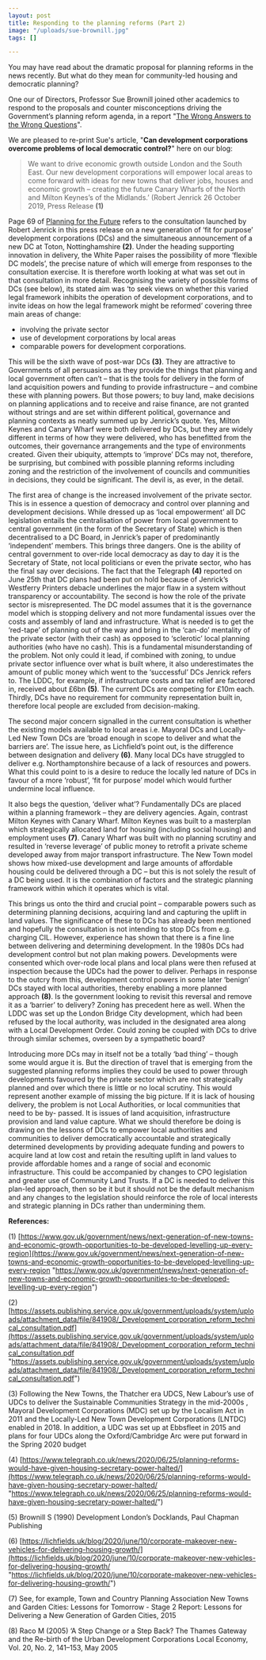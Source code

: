 ```yaml
---
layout: post
title: Responding to the planning reforms (Part 2)
image: "/uploads/sue-brownill.jpg"
tags: []

---
```

You may have read about the dramatic proposal for planning reforms in the news recently. But what do they mean for community-led housing and democratic planning?

One our of Directors, Professor Sue Brownill joined other academics to respond to the proposals and counter misconceptions driving the Government’s planning reform agenda, in a report "[The Wrong Answers to the Wrong Questions](https://www.tcpa.org.uk/the-wrong-answers-to-the-wrong-questions)".

We are pleased to re-print Sue's article, "**Can development corporations overcome problems of local democratic control?**" here on our blog:

> We want to drive economic growth outside London and the South East. Our new development corporations will empower local areas to come forward with ideas for new towns that deliver jobs, houses and economic growth – creating the future Canary Wharfs of the North and Milton Keynes’s of the Midlands.’ (Robert Jenrick 26 October 2019, Press Release **(1)**

Page 69 of [Planning for the Future](https://www.gov.uk/government/consultations/planning-for-the-future) refers to the consultation launched by Robert Jenrick in this press release on a new generation of ‘fit for purpose’ development corporations (DCs) and the simultaneous announcement of a new DC at Toton, Nottinghamshire **(2)**. Under the heading supporting innovation in delivery, the White Paper raises the possibility of more ‘flexible DC models’, the precise nature of which will emerge from responses to the consultation exercise. It is therefore worth looking at what was set out in that consultation in more detail. Recognising the variety of possible forms of DCs (see below), its stated aim was ‘to seek views on whether this varied legal framework inhibits the operation of development corporations, and to invite ideas on how the legal framework might be reformed’ covering three main areas of change:

* involving the private sector
* use of development corporations by local areas
* comparable powers for development corporations.

This will be the sixth wave of post-war DCs **(3)**. They are attractive to Governments of all persuasions as they provide the things that planning and local government often can’t – that is the tools for delivery in the form of land acquisition powers and funding to provide infrastructure – and combine these with planning powers. But those powers; to buy land, make decisions on planning applications and to receive and raise finance, are not granted without strings and are set within different political, governance and planning contexts as neatly summed up by Jenrick’s quote. Yes, Milton Keynes and Canary Wharf were both delivered by DCs, but they are widely different in terms of how they were delivered, who has benefitted from the outcomes, their governance arrangements and the type of environments created. Given their ubiquity, attempts to ‘improve’ DCs may not, therefore, be surprising, but combined with possible planning reforms including zoning and the restriction of the involvement of councils and communities in decisions, they could be significant. The devil is, as ever, in the detail.

The first area of change is the increased involvement of the private sector. This is in essence a question of democracy and control over planning and development decisions. While dressed up as ‘local empowerment’ all DC legislation entails the centralisation of power from local government to central government (in the form of the Secretary of State) which is then decentralised to a DC Board, in Jenrick’s paper of predominantly ‘independent’ members. This brings three dangers. One is the ability of central government to over-ride local democracy as day to day it is the Secretary of State, not local politicians or even the private sector, who has the final say over decisions. The fact that the Telegraph **(4)** reported on June 25th that DC plans had been put on hold because of Jenrick’s Westferry Printers debacle underlines the major flaw in a system without transparency or accountability. The second is how the role of the private sector is misrepresented. The DC model assumes that it is the governance model which is stopping delivery and not more fundamental issues over the costs and assembly of land and infrastructure. What is needed is to get the ‘red-tape’ of planning out of the way and bring in the ‘can-do’ mentality of the private sector (with their cash) as opposed to ‘sclerotic’ local planning authorities (who have no cash). This is a fundamental misunderstanding of the problem. Not only could it lead, if combined with zoning, to undue private sector influence over what is built where, it also underestimates the amount of public money which went to the ‘successful’ DCs Jenrick refers to. The LDDC, for example, if infrastructure costs and tax relief are factored in, received about £6bn **(5)**. The current DCs are competing for £10m each. Thirdly, DCs have no requirement for community representation built in, therefore local people are excluded from decision-making.

The second major concern signalled in the current consultation is whether the existing models available to local areas i.e. Mayoral DCs and Locally-Led New Town DCs are ‘broad enough in scope to deliver and what the barriers are’. The issue here, as Lichfield’s point out, is the difference between designation and delivery **(6)**. Many local DCs have struggled to deliver e.g. Northamptonshire because of a lack of resources and powers. What this could point to is a desire to reduce the locally led nature of DCs in favour of a more ‘robust’, ‘fit for purpose’ model which would further undermine local influence.

It also begs the question, ‘deliver what’? Fundamentally DCs are placed within a planning framework – they are delivery agencies. Again, contrast Milton Keynes with Canary Wharf. Milton Keynes was built to a masterplan which strategically allocated land for housing (including social housing) and employment uses **(7)**. Canary Wharf was built with no planning scrutiny and resulted in ‘reverse leverage’ of public money to retrofit a private scheme developed away from major transport infrastructure. The New Town model shows how mixed-use development and large amounts of affordable housing could be delivered through a DC – but this is not solely the result of a DC being used. It is the combination of factors and the strategic planning framework within which it operates which is vital.

This brings us onto the third and crucial point – comparable powers such as determining planning decisions, acquiring land and capturing the uplift in land values. The significance of these to DCs has already been mentioned and hopefully the consultation is not intending to stop DCs from e.g. charging CIL. However, experience has shown that there is a fine line between delivering and determining development. In the 1980s DCs had development control but not plan making powers. Developments were consented which over-rode local plans and local plans were then refused at inspection because the UDCs had the power to deliver. Perhaps in response to the outcry from this, development control powers in some later ‘benign’ DCs stayed with local authorities, thereby enabling a more planned approach **(8)**. Is the government looking to revisit this reversal and remove it as a ‘barrier’ to delivery? Zoning has precedent here as well. When the LDDC was set up the London Bridge City development, which had been refused by the local authority, was included in the designated area along with a Local Development Order. Could zoning be coupled with DCs to drive through similar schemes, overseen by a sympathetic board?

Introducing more DCs may in itself not be a totally ‘bad thing’ – though some would argue it is. But the direction of travel that is emerging from the suggested planning reforms implies they could be used to power through developments favoured by the private sector which are not strategically planned and over which there is little or no local scrutiny. This would represent another example of missing the big picture. If it is lack of housing delivery, the problem is not Local Authorities, or local communities that need to be by- passed. It is issues of land acquisition, infrastructure provision and land value capture. What we should therefore be doing is drawing on the lessons of DCs to empower local authorities and communities to deliver democratically accountable and strategically determined developments by providing adequate funding and powers to acquire land at low cost and retain the resulting uplift in land values to provide affordable homes and a range of social and economic infrastructure. This could be accompanied by changes to CPO legislation and greater use of Community Land Trusts. If a DC is needed to deliver this plan-led approach, then so be it but it should not be the default mechanism and any changes to the legislation should reinforce the role of local interests and strategic planning in DCs rather than undermining them.

**References:**

(1) [https://www.gov.uk/government/news/next-generation-of-new-towns-and-economic-growth-opportunities-to-be-developed-levelling-up-every-region](https://www.gov.uk/government/news/next-generation-of-new-towns-and-economic-growth-opportunities-to-be-developed-levelling-up-every-region "https://www.gov.uk/government/news/next-generation-of-new-towns-and-economic-growth-opportunities-to-be-developed-levelling-up-every-region")

(2) [https://assets.publishing.service.gov.uk/government/uploads/system/uploads/attachment_data/file/841908/_Development_corporation_reform_technical_consultation.pdf](https://assets.publishing.service.gov.uk/government/uploads/system/uploads/attachment_data/file/841908/_Development_corporation_reform_technical_consultation.pdf "https://assets.publishing.service.gov.uk/government/uploads/system/uploads/attachment_data/file/841908/_Development_corporation_reform_technical_consultation.pdf")

(3) Following the New Towns, the Thatcher era UDCS, New Labour’s use of UDCs to deliver the Sustainable Communities Strategy in the mid-2000s , Mayoral Development Corporations (MDC) set up by the Localism Act in 2011 and the Locally-Led New Town Development Corporations (LNTDC) enabled in 2018. In addition, a UDC was set up at Ebbsfleet in 2015 and plans for four UDCs along the Oxford/Cambridge Arc were put forward in the Spring 2020 budget

(4) [https://www.telegraph.co.uk/news/2020/06/25/planning-reforms-would-have-given-housing-secretary-power-halted/](https://www.telegraph.co.uk/news/2020/06/25/planning-reforms-would-have-given-housing-secretary-power-halted/ "https://www.telegraph.co.uk/news/2020/06/25/planning-reforms-would-have-given-housing-secretary-power-halted/")

(5) Brownill S (1990) Development London’s Docklands, Paul Chapman Publishing

(6) [https://lichfields.uk/blog/2020/june/10/corporate-makeover-new-vehicles-for-delivering-housing-growth/](https://lichfields.uk/blog/2020/june/10/corporate-makeover-new-vehicles-for-delivering-housing-growth/ "https://lichfields.uk/blog/2020/june/10/corporate-makeover-new-vehicles-for-delivering-housing-growth/")

(7) See, for example, Town and Country Planning Association New Towns and Garden Cities: Lessons for Tomorrow - Stage 2 Report: Lessons for Delivering a New Generation of Garden Cities, 2015

(8) Raco M (2005) ‘A Step Change or a Step Back? The Thames Gateway and the Re-birth of the Urban Development Corporations Local Economy, Vol. 20, No. 2, 141–153, May 2005